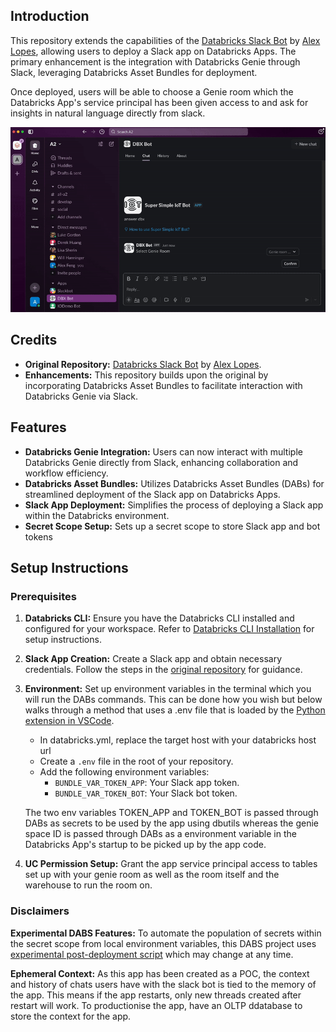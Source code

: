 ## Introduction

This repository extends the capabilities of the [Databricks Slack Bot](https://github.com/alex-lopes-databricks/databricks_apps_collection/tree/main/slack-bot) by [Alex Lopes](https://github.com/alex-lopes-databricks), allowing users to deploy a Slack app on Databricks Apps. The primary enhancement is the integration with Databricks Genie through Slack, leveraging Databricks Asset Bundles for deployment.

Once deployed, users will be able to choose a Genie room which the Databricks App's service principal has been given access to and ask for insights in natural language directly from slack.

![Example](assets/example.gif)

## Credits

- **Original Repository:** [Databricks Slack Bot](https://github.com/alex-lopes-databricks/databricks_apps_collection/tree/main/slack-bot) by [Alex Lopes](https://github.com/alex-lopes-databricks).
- **Enhancements:** This repository builds upon the original by incorporating Databricks Asset Bundles to facilitate interaction with Databricks Genie via Slack.

## Features

- **Databricks Genie Integration:** Users can now interact with multiple Databricks Genie directly from Slack, enhancing collaboration and workflow efficiency.
- **Databricks Asset Bundles:** Utilizes Databricks Asset Bundles (DABs) for streamlined deployment of the Slack app on Databricks Apps.
- **Slack App Deployment:** Simplifies the process of deploying a Slack app within the Databricks environment.
- **Secret Scope Setup:** Sets up a secret scope to store Slack app and bot tokens

## Setup Instructions

### Prerequisites

1. **Databricks CLI:** Ensure you have the Databricks CLI installed and configured for your workspace. Refer to [Databricks CLI Installation](https://docs.databricks.com/en/dev-tools/cli/install.html) for setup instructions.
2. **Slack App Creation:** Create a Slack app and obtain necessary credentials. Follow the steps in the [original repository](https://github.com/alex-lopes-databricks/databricks_apps_collection/tree/main/slack-bot) for guidance.
3. **Environment:** Set up environment variables in the terminal which you will run the DABs commands. This can be done how you wish but below walks through a method that uses a .env file that is loaded by the [Python extension in VSCode](https://code.visualstudio.com/docs/python/environments#:~:text=By%20default%2C%20the%20Python%20extension,(see%20General%20Python%20settings).).
   - In databricks.yml, replace the target host with your databricks host url
   - Create a `.env` file in the root of your repository.
   - Add the following environment variables:
     - `BUNDLE_VAR_TOKEN_APP`: Your Slack app token.
     - `BUNDLE_VAR_TOKEN_BOT`: Your Slack bot token.

    The two env variables TOKEN_APP and TOKEN_BOT is passed through DABs as secrets to be used by the app using dbutils whereas the genie space ID is passed through DABs as a environment variable in the Databricks App's startup to be picked up by the app code.

4. **UC Permission Setup:** Grant the app service principal access to tables set up with your genie room as well as the room itself and the warehouse to run the room on.

### Disclaimers
**Experimental DABS Features:** To automate the population of secrets within the secret scope from local environment variables, this DABS project uses [experimental post-deployment script](https://github.com/databricks/cli/pull/632) which may change at any time.

**Ephemeral Context:** As this app has been created as a POC, the context and history of chats users have with the slack bot is tied to the memory of the app. This means if the app restarts, only new threads created after restart will work. To productionise the app, have an OLTP ddatabase to store the context for the app.
